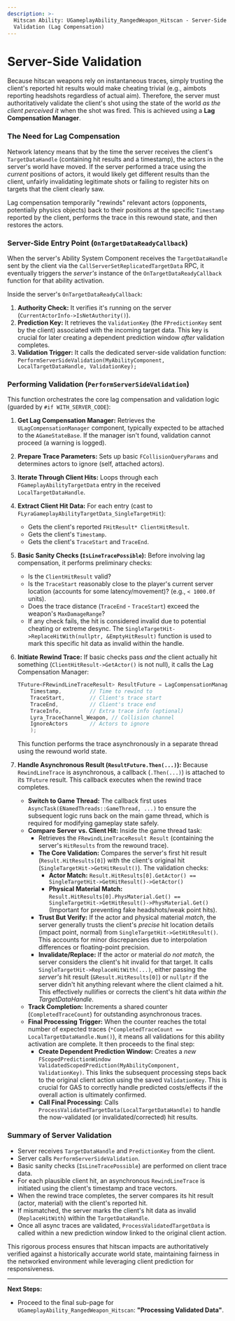 ```yaml
---
description: >-
  Hitscan Ability: UGameplayAbility_RangedWeapon_Hitscan - Server-Side
  Validation (Lag Compensation)
---
```


# Server-Side Validation

Because hitscan weapons rely on instantaneous traces, simply trusting the client's reported hit results would make cheating trivial (e.g., aimbots reporting headshots regardless of actual aim). Therefore, the server must authoritatively validate the client's shot using the state of the world _as the client perceived it_ when the shot was fired. This is achieved using a **Lag Compensation Manager**.

### The Need for Lag Compensation

Network latency means that by the time the server receives the client's `TargetDataHandle` (containing hit results and a timestamp), the actors in the server's world have moved. If the server performed a trace using the _current_ positions of actors, it would likely get different results than the client, unfairly invalidating legitimate shots or failing to register hits on targets that the client clearly saw.

Lag compensation temporarily "rewinds" relevant actors (opponents, potentially physics objects) back to their positions at the specific `Timestamp` reported by the client, performs the trace in this rewound state, and then restores the actors.

### Server-Side Entry Point (`OnTargetDataReadyCallback`)

When the server's Ability System Component receives the `TargetDataHandle` sent by the client via the `CallServerSetReplicatedTargetData` RPC, it eventually triggers the _server's_ instance of the `OnTargetDataReadyCallback` function for that ability activation.

Inside the server's `OnTargetDataReadyCallback`:

1. **Authority Check:** It verifies it's running on the server (`CurrentActorInfo->IsNetAuthority()`).
2. **Prediction Key:** It retrieves the `ValidationKey` (the `FPredictionKey` sent by the client) associated with the incoming target data. This key is crucial for later creating a dependent prediction window _after_ validation completes.
3. **Validation Trigger:** It calls the dedicated server-side validation function: `PerformServerSideValidation(MyAbilityComponent, LocalTargetDataHandle, ValidationKey);`

### Performing Validation (`PerformServerSideValidation`)

This function orchestrates the core lag compensation and validation logic (guarded by `#if WITH_SERVER_CODE`):

1. **Get Lag Compensation Manager:** Retrieves the `ULagCompensationManager` component, typically expected to be attached to the `AGameStateBase`. If the manager isn't found, validation cannot proceed (a warning is logged).
2. **Prepare Trace Parameters:** Sets up basic `FCollisionQueryParams` and determines actors to ignore (self, attached actors).
3. **Iterate Through Client Hits:** Loops through each `FGameplayAbilityTargetData` entry in the received `LocalTargetDataHandle`.
4. **Extract Client Hit Data:** For each entry (cast to `FLyraGameplayAbilityTargetData_SingleTargetHit`):
   * Gets the client's reported `FHitResult* ClientHitResult`.
   * Gets the client's `Timestamp`.
   * Gets the client's `TraceStart` and `TraceEnd`.
5. **Basic Sanity Checks (`IsLineTracePossible`):** Before involving lag compensation, it performs preliminary checks:
   * Is the `ClientHitResult` valid?
   * Is the `TraceStart` reasonably close to the player's current server location (accounts for some latency/movement)? (e.g., `< 1000.0f` units).
   * Does the trace distance (`TraceEnd` - `TraceStart`) exceed the weapon's `MaxDamageRange`?
   * If any check fails, the hit is considered invalid due to potential cheating or extreme desync. The `SingleTargetHit->ReplaceHitWith(nullptr, &EmptyHitResult)` function is used to mark this specific hit data as invalid within the handle.
6.  **Initiate Rewind Trace:** If basic checks pass _and_ the client actually hit something (`ClientHitResult->GetActor()` is not null), it calls the Lag Compensation Manager:

    ```cpp
    TFuture<FRewindLineTraceResult> ResultFuture = LagCompensationManager->RewindLineTrace(
        Timestamp,         // Time to rewind to
        TraceStart,        // Client's trace start
        TraceEnd,          // Client's trace end
        TraceInfo,         // Extra trace info (optional)
        Lyra_TraceChannel_Weapon, // Collision channel
        IgnoreActors       // Actors to ignore
        );
    ```

    This function performs the trace asynchronously in a separate thread using the rewound world state.
7. **Handle Asynchronous Result (`ResultFuture.Then(...)`):** Because `RewindLineTrace` is asynchronous, a callback (`.Then(...)`) is attached to its `TFuture` result. This callback executes when the rewind trace completes.
   * **Switch to Game Thread:** The callback first uses `AsyncTask(ENamedThreads::GameThread, ...)` to ensure the subsequent logic runs back on the main game thread, which is required for modifying gameplay state safely.
   * **Compare Server vs. Client Hit:** Inside the game thread task:
     * Retrieves the `FRewindLineTraceResult Result` (containing the server's `HitResults` from the rewound trace).
     * **The Core Validation:** Compares the server's first hit result (`Result.HitResults[0]`) with the client's original hit (`SingleTargetHit->GetHitResult()`). The validation checks:
       * **Actor Match:** `Result.HitResults[0].GetActor() == SingleTargetHit->GetHitResult()->GetActor()`
       * **Physical Material Match:** `Result.HitResults[0].PhysMaterial.Get() == SingleTargetHit->GetHitResult()->PhysMaterial.Get()` (Important for preventing fake headshots/weak point hits).
     * **Trust But Verify:** If the actor and physical material _match_, the server generally trusts the client's _precise_ hit location details (impact point, normal) from `SingleTargetHit->GetHitResult()`. This accounts for minor discrepancies due to interpolation differences or floating-point precision.
     * **Invalidate/Replace:** If the actor or material _do not match_, the server considers the client's hit invalid for that target. It calls `SingleTargetHit->ReplaceHitWith(...)`, either passing the _server's_ hit result (`&Result.HitResults[0]`) or `nullptr` if the server didn't hit anything relevant where the client claimed a hit. This effectively nullifies or corrects the client's hit data _within the TargetDataHandle_.
   * **Track Completion:** Increments a shared counter (`CompletedTraceCount`) for outstanding asynchronous traces.
   * **Final Processing Trigger:** When the counter reaches the total number of expected traces (`*CompletedTraceCount == LocalTargetDataHandle.Num()`), it means all validations for this ability activation are complete. It then proceeds to the final step:
     * **Create Dependent Prediction Window:** Creates a _new_ `FScopedPredictionWindow ValidatedScopedPrediction(MyAbilityComponent, ValidationKey)`. This links the subsequent processing steps back to the original client action using the saved `ValidationKey`. This is crucial for GAS to correctly handle predicted costs/effects if the overall action is ultimately confirmed.
     * **Call Final Processing:** Calls `ProcessValidatedTargetData(LocalTargetDataHandle)` to handle the now-validated (or invalidated/corrected) hit results.

### Summary of Server Validation

* Server receives `TargetDataHandle` and `PredictionKey` from the client.
* Server calls `PerformServerSideValidation`.
* Basic sanity checks (`IsLineTracePossible`) are performed on client trace data.
* For each plausible client hit, an asynchronous `RewindLineTrace` is initiated using the client's timestamp and trace vectors.
* When the rewind trace completes, the server compares its hit result (actor, material) with the client's reported hit.
* If mismatched, the server marks the client's hit data as invalid (`ReplaceHitWith`) within the `TargetDataHandle`.
* Once all async traces are validated, `ProcessValidatedTargetData` is called within a new prediction window linked to the original client action.

This rigorous process ensures that hitscan impacts are authoritatively verified against a historically accurate world state, maintaining fairness in the networked environment while leveraging client prediction for responsiveness.

***

**Next Steps:**

* Proceed to the final sub-page for `UGameplayAbility_RangedWeapon_Hitscan`: **"Processing Validated Data"**.
